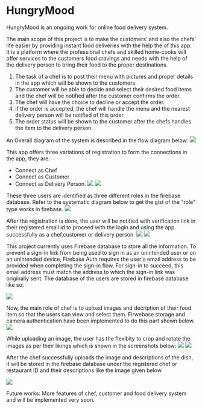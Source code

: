 # HungryMood
HungryMood is an ongoing work for online food delivery system.

The main scope of this project is to make the customers’ and also the chefs’ life easier by providing instant food deliveries with the help the of this app. It is a platform where the professional chefs and skilled home-cooks will offer services to the customers food cravings and needs with the help of the delivery person to bring their food to the proper destinations. 
1.  The task of a chef is to post their menu with pictures and proper details in the app which will be shown to the customers.
2.	The customer will be able to decide and select their desired food items and the chef will be notified after the customer confirms the order.
3.	The chef will have the choice to decline or accept the order.
4.	If the order is accepted, the chef will handle the menu and the nearest delivery person will be notified of this order. 
5.	The order status will be shown to the customer after the chefs handles the item to the delivery person.

An Overall diagram of the system is described in the flow diagram below:
![](Screenshots/systemidea.PNG)

This app offers three variations of registration to form the connections in the app, they are:
- Connect as Chef
- Connect as Customer
- Connect as Delivery Person.
![](Screenshots/ss1.PNG)
![](Screenshots/ss2.PNG)

These three users are identified as three different roles in the firebase database. Refer to the systematic diagram below to get the gist of the "role" type works in firebase.
![](Screenshots/SS7.PNG)

After the registration is done, the user will be notified with verification link in their registered email id to proceed with the login and using the app successfully as a chef,customer or delivery person.
![](Screenshots/ss3.PNG)
![](Screenshots/ss6.PNG)

This project currently uses Firebase database to store all the information. To prevent a sign-in link from being used to sign in as an unintended user or on an unintended device, Firebase Auth requires the user's email address to be provided when completing the sign-in flow. For sign-in to succeed, this email address must match the address to which the sign-in link was originally sent.
The database of the users are stored in firebase database like so:

![](Screenshots/ss5.PNG)

Now, the main role of chef is to upload images and decription of their food item so that the users can view and select them. Firwebase storage and camera authentication have been implemented to do this part shown below.
![](Screenshots/SS12.PNG)

While uploading an image, the user has the flexibity to crop and rotate the images as per their likings which is shown in the screenshots below:
![](Screenshots/SS9.PNG)
![](Screenshots/SS10.PNG)

After the chef successfully uploads the image and descriptions of the dish, it will be stored in the firebase database under the registered chef or restaurant ID and their descriptions like the image given below.

![](Screenshots/SS11.PNG)

Future works:
More features of chef, customer and food delivery system and will be implemented very soon.



